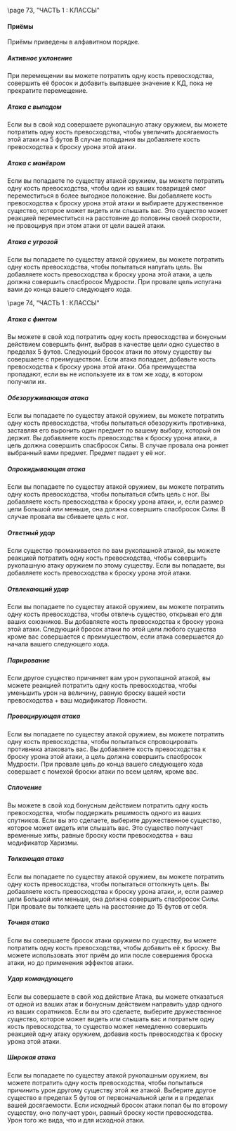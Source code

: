 <!-- TODO: Formatting -->
\page 73, "ЧАСТЬ 1 : КЛАССЫ"
#### Приёмы
Приёмы приведены в алфавитном порядке.

##### Активное уклонение
При перемещении вы можете потратить одну кость превосходства, совершить её бросок и добавить выпавшее значение к КД, пока не прекратите перемещение.

##### Атака с выпадом
Если вы в свой ход совершаете рукопашную атаку оружием, вы можете потратить одну кость превосходства, чтобы увеличить досягаемость этой  атаки на 5 футов
В случае попадания вы добавляете кость превосходства к броску урона этой атаки.

##### Атака с манёвром
Если вы попадаете по существу атакой оружием, вы можете потратить одну кость превосходства, чтобы один из ваших товарищей смог  переместиться в более выгодное положение. Вы добавляете кость превосходства к броску урона этой атаки и выбираете дружественное существо, которое может видеть или слышать вас. Это существо может реакцией переместиться на расстояние до половины своей скорости, не провоцируя при этом атаки от цели вашей атаки.

##### Атака с угрозой
Если вы попадаете по существу атакой оружием, вы можете потратить одну кость превосходства, чтобы попытаться напугать цель. Вы добавляете кость превосходства к броску урона этой атаки, а цель должна совершить спасбросок Мудрости. При провале цель испугана вами до конца вашего следующего хода.

\page 74, "ЧАСТЬ 1 : КЛАССЫ"
##### Атака с финтом
Вы можете в свой ход потратить одну кость превосходства и бонусным действием совершить финт, выбрав в качестве цели одно существо в пределах 5 футов. Следующий бросок атаки по этому существу вы совершаете с преимуществом. Если атака попадает, добавьте кость превосходства к броску урона этой атаки. Оба преимущества пропадают, если вы не используете их в том же ходу, в котором получили их.

##### Обезоруживающая атака
Если вы попадаете по существу атакой оружием, вы можете потратить одну кость превосходства, чтобы попытаться обезоружить противника,  заставляя его выронить один предмет по вашему выбору, который он держит. Вы добавляете кость превосходства к броску урона атаки, а цель должна совершить спасбросок Силы. В случае провала она роняет выбранный вами предмет. Предмет падает у её ног.

##### Опрокидывающая атака
Если вы попадаете по существу атакой оружием, вы можете потратить одну кость превосходства, чтобы попытаться сбить цель с ног. Вы добавляете кость превосходства к броску урона атаки, и, если размер цели Большой или меньше, она должна совершить спасбросок Силы. В случае провала вы сбиваете цель с ног.

##### Ответный удар
Если существо промахивается по вам рукопашной атакой, вы можете реакцией потратить одну кость превосходства, чтобы совершить рукопашную атаку оружием по этому существу.
Если вы попадаете, вы добавляете кость превосходства к броску урона этой атаки.

##### Отвлекающий удар
Если вы попадаете по существу атакой оружием, вы можете потратить одну кость превосходства, чтобы отвлечь существо, открывая его для ваших союзников. Вы добавляете кость превосходства к броску урона этой атаки. Следующий бросок атаки по этой цели любого существа кроме вас совершается с преимуществом, если атака совершается до начала вашего следующего хода.

##### Парирование
Если другое существо причиняет вам урон рукопашной атакой, вы можете реакцией потратить одну кость превосходства, чтобы уменьшить урон на величину, равную броску вашей кости превосходства + ваш модификатор Ловкости.

##### Провоцирующая атака
Если вы попадаете по существу атакой оружием, вы можете потратить одну кость превосходства, чтобы попытаться спровоцировать противника атаковать вас. Вы добавляете кость превосходства к броску урона этой атаки, а цель должна совершить спасбросок Мудрости. При провале цель до конца вашего следующего хода совершает с помехой броски атаки по всем целям, кроме вас.

##### Сплочение
Вы можете в свой ход бонусным действием потратить одну кость превосходства, чтобы поддержать решимость одного из ваших спутников. Если вы это сделаете, выберите дружественное существо, которое может видеть или слышать вас. Это существо получает временные хиты, равные броску кости превосходства + ваш модификатор Харизмы.

##### Толкающая атака
Если вы попадаете по существу атакой оружием, вы можете потратить одну кость превосходства, чтобы попытаться оттолкнуть цель. Вы добавляете кость превосходства к броску урона атаки, и, если размер цели Большой или меньше, она должна совершить спасбросок Силы. При провале вы толкаете цель на расстояние до 15 футов от себя.

##### Точная атака
Если вы совершаете бросок атаки оружием по существу, вы можете потратить одну кость превосходства, чтобы добавить её к броску. Вы можете использовать этот приём до или после совершения броска атаки, но до применения эффектов атаки.

##### Удар командующего
Если вы совершаете в свой ход действие Атака, вы можете отказаться от одной из ваших атак и бонусным действием направить удар одного из  ваших соратников. Если вы это сделаете, выберите дружественное существо, которое может видеть или слышать вас и потратьте одну кость превосходства, то существо может немедленно совершить реакцией одну атаку оружием, добавив кость превосходства к броску урона этой атаки.

##### Широкая атака
Если вы попадаете по существу атакой рукопашным оружием, вы можете потратить одну кость превосходства, чтобы попытаться причинить урон другому существу этой же атакой. Выберите другое существо в пределах 5 футов от первоначальной цели и в пределах вашей досягаемости. Если исходный бросок атаки попал бы по второму существу, оно получает урон, равный броску кости превосходства. Урон того же вида, что и для исходной атаки.

